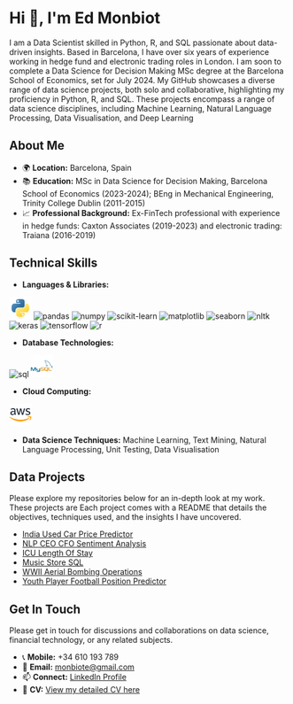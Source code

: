 # Hi 👋, I'm Ed Monbiot

I am a Data Scientist skilled in Python, R, and SQL passionate about data-driven insights. Based in Barcelona, I have over six years of experience working in hedge fund and electronic trading roles in London. I am soon to complete a Data Science for Decision Making MSc degree at the Barcelona School of Economics, set for July 2024. My GitHub showcases a diverse range of data science projects, both solo and collaborative, highlighting my proficiency in Python, R, and SQL. These projects encompass a range of data science disciplines, including Machine Learning, Natural Language Processing, Data Visualisation, and Deep Learning
## About Me

- 🌍 **Location:** Barcelona, Spain
- 📚 **Education:** MSc in Data Science for Decision Making, Barcelona School of Economics (2023-2024); BEng in Mechanical Engineering, Trinity College Dublin (2011-2015)
- 📈 **Professional Background:** Ex-FinTech professional with experience in hedge funds: Caxton Associates (2019-2023) and electronic trading: Traiana (2016-2019) 

## Technical Skills

- **Languages & Libraries:**
<p align="left">
  <img src="https://raw.githubusercontent.com/devicons/devicon/master/icons/python/python-original.svg" alt="python" width="40" height="40"/>
  <img src="https://upload.wikimedia.org/wikipedia/commons/2/22/Pandas_mark.svg" alt="pandas" width="40" height="40"/>
  <img src="https://numpy.org/images/logo.svg" alt="numpy" width="40" height="40"/>
  <img src="https://upload.wikimedia.org/wikipedia/commons/0/05/Scikit_learn_logo_small.svg" alt="scikit-learn" width="40" height="40"/>
  <img src="https://matplotlib.org/stable/_images/sphx_glr_logos2_003.png" alt="matplotlib" width="40" height="40"/>
  <img src="https://seaborn.pydata.org/_static/logo-wide-lightbg.svg" alt="seaborn" width="60" height="40"/>
  <img src="https://upload.wikimedia.org/wikipedia/commons/6/6a/External_link_font_awesome.svg" alt="nltk" width="40" height="40"/> <!-- Placeholder icon for NLTK -->
  <img src="https://keras.io/img/logo.png" alt="keras" width="40" height="40"/>
  <img src="https://www.tensorflow.org/images/tf_logo_social.png" alt="tensorflow" width="40" height="40"/>
  <img src="https://www.r-project.org/logo/Rlogo.svg" alt="r" width="40" height="40"/>
</p>


- **Database Technologies:**
<p align="left">
  <img src="https://www.svgrepo.com/show/255832/sql.svg" alt="sql" width="40" height="40"/> <!-- Generic SQL icon -->
  <img src="https://raw.githubusercontent.com/devicons/devicon/master/icons/mysql/mysql-original-wordmark.svg" alt="mysql" width="40" height="40"/>
</p>


- **Cloud Computing:**
<p align="left">
  <img src="https://raw.githubusercontent.com/devicons/devicon/master/icons/amazonwebservices/amazonwebservices-original-wordmark.svg" alt="aws" width="40" height="40"/>
</p>

- **Data Science Techniques:** Machine Learning, Text Mining, Natural Language Processing, Unit Testing, Data Visualisation

## Data Projects

Please explore my repositories below for an in-depth look at my work. These projects are Each project comes with a README that details the objectives, techniques used, and the insights I have uncovered.

- [India Used Car Price Predictor](https://github.com/monbiote/India_Used_Car_Price_Predictor)
- [NLP CEO CFO Sentiment Analysis](https://github.com/monbiote/NLP_CEO_CFO_Sentiment_Analysis)
- [ICU Length Of Stay](https://github.com/monbiote/ICU_Length_Of_Stay)
- [Music Store SQL](https://github.com/monbiote/Music_Store_SQL)
- [WWII Aerial Bombing Operations](https://github.com/monbiote/WWII_Aerial_Bombing_Operations)
- [Youth Player Football Position Predictor](https://github.com/monbiote/Youth_Player_Football_Position_Predictor)


## Get In Touch

Please get in touch for discussions and collaborations on data science, financial technology, or any related subjects.

- 📞 **Mobile:** +34 610 193 789
- 📧 **Email:** monbiote@gmail.com
- 📫 **Connect:** [LinkedIn Profile](https://www.linkedin.com/in/edward-monbiot-609047a6/)
- 📄 **CV:** [View my detailed CV here](https://github.com/monbiote/edward_monbiot_cv/blob/main/Edward_Monbiot_Data_Science_CV.pdf)

